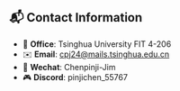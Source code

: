 ## 📬 Contact Information

- 🏢 **Office**: Tsinghua University FIT 4-206  
- ✉️ **Email**: [cpj24@mails.tsinghua.edu.cn](mailto:cpj24@mails.tsinghua.edu.cn)  
- 💬 **Wechat**: Chenpinji-Jim  
- 🎮 **Discord**: pinjichen_55767

